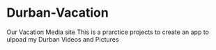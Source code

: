 # Durban-Vacation
Our Vacation Media site
This is a prarctice projects to create an app to ulpoad my Durban Videos and Pictures
